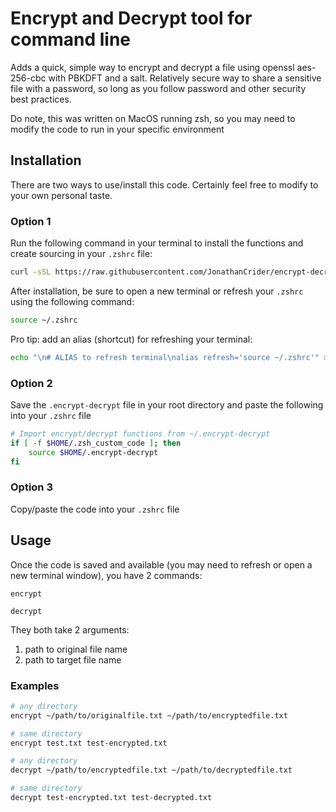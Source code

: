 # Encrypt and Decrypt tool for command line

Adds a quick, simple way to encrypt and decrypt a file using openssl aes-256-cbc with PBKDFT and a salt. Relatively secure way to share a sensitive file with a password, so long as you follow password and other security best practices.

Do note, this was written on MacOS running zsh, so you may need to modify the code to run in your specific environment

## Installation

There are two ways to use/install this code. Certainly feel free to modify to your own personal taste.

### Option 1

Run the following command in your terminal to install the functions and create sourcing in your `.zshrc` file:

```zsh
curl -sSL https://raw.githubusercontent.com/JonathanCrider/encrypt-decrypt/main/install.sh | zsh
```

After installation, be sure to open a new terminal or refresh your `.zshrc` using the following command:

```zsh
source ~/.zshrc
```

Pro tip: add an alias (shortcut) for refreshing your terminal:

```zsh
echo "\n# ALIAS to refresh terminal\nalias refresh='source ~/.zshrc'" >> ~/.zshrc
```

### Option 2

Save the `.encrypt-decrypt` file in your root directory and paste the following into your `.zshrc` file

```bash
# Import encrypt/decrypt functions from ~/.encrypt-decrypt
if [ -f $HOME/.zsh_custom_code ]; then
    source $HOME/.encrypt-decrypt
fi
```

### Option 3

Copy/paste the code into your `.zshrc` file

## Usage

Once the code is saved and available (you may need to refresh or open a new terminal window), you have 2 commands:

`encrypt`

`decrypt`

They both take 2 arguments:

  1. path to original file name
  2. path to target file name

### Examples

```bash
# any directory
encrypt ~/path/to/originalfile.txt ~/path/to/encryptedfile.txt

# same directory
encrypt test.txt test-encrypted.txt
```

```bash
# any directory
decrypt ~/path/to/encryptedfile.txt ~/path/to/decryptedfile.txt

# same directory
decrypt test-encrypted.txt test-decrypted.txt
```
